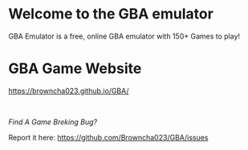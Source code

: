 # Welcome to the GBA emulator

GBA Emulator is a free, online GBA emulator with 150+ Games to play!

# GBA Game Website

https://browncha023.github.io/GBA/

<br>

*Find A Game Breking Bug?*

Report it here: https://github.com/Browncha023/GBA/issues
